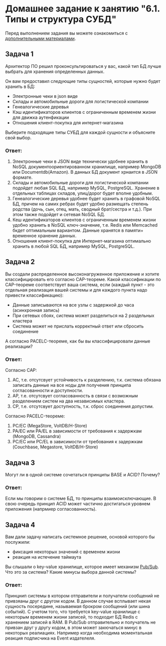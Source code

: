 # Домашнее задание к занятию "6.1. Типы и структура СУБД"

Перед выполнением задания вы можете ознакомиться с 
[дополнительными материалами](https://github.com/netology-code/virt-homeworks/tree/master/additional/README.md).

## Задача 1

Архитектор ПО решил проконсультироваться у вас, какой тип БД 
лучше выбрать для хранения определенных данных.

Он вам предоставил следующие типы сущностей, которые нужно будет хранить в БД:

- Электронные чеки в json виде
- Склады и автомобильные дороги для логистической компании
- Генеалогические деревья
- Кэш идентификаторов клиентов с ограниченным временем жизни для движка аутенфикации
- Отношения клиент-покупка для интернет-магазина

Выберите подходящие типы СУБД для каждой сущности и объясните свой выбор.

### Ответ:

1) Электронные чеки в JSON виде технически удобнее хранить в NoSQL документоориентированном хранилище, например MongoDB или Documentdb(Amazon). В данных БД документ хрнаится в JSON формате. 
2) Склады и автомобильные дороги для логистической компании подойдет любая SQL БД, например MySQL, PostgreSQL. Хранение в отдельных таблицах складов, улиц/дорог будет вполне удобным.
3) Генеалогические деревья удобнее будет хранить в графовой NoSQL БД, причем на самих ребрах будет удобно размещать степень родства (дочь, сын, отец, мать, сводный брат/сестра и т.д.). При этом также подойдет и сетевая NoSQL БД. 
4) Кеш идентификаторов клиентов с ограниченным временем жизни удобно хранить в NoSQL ключ-значение, т.е. Redis или Memcached бкдет оптимальным вариантом. Данные хранятся в памяти+ временное хранение данных. 
5) Отношения клиент-покупка для Интернет-магазина оптимально хранить в любой SQL БД, например MySQL, PostgreSQL. 


## Задача 2

Вы создали распределенное высоконагруженное приложение и хотите классифицировать его согласно 
CAP-теореме. Какой классификации по CAP-теореме соответствует ваша система, если 
(каждый пункт - это отдельная реализация вашей системы и для каждого пункта надо привести классификацию):

- Данные записываются на все узлы с задержкой до часа (асинхронная запись)
- При сетевых сбоях, система может разделиться на 2 раздельных кластера
- Система может не прислать корректный ответ или сбросить соединение

А согласно PACELC-теореме, как бы вы классифицировали данные реализации?

### Ответ:
Согласно CAP:
1) AC, т.е. отсутсвует устойчивость к разделению, т.к. система обязана записать данные на все ноды для получения принципа согласованности и доступности. 
2) AP, т.е. отсутсвует согласованность в связи с возможным разделением систем на два независимых кластера. 
3) CP, т.е. отсутсвует доступность, т.к. сброс соединения допустим.

Согласно PACELC-теореме:
1) PC/EC (MegaStore,  VoltDB/H-Store)
2) PA/EС или PA/EL в зависимости от требования к задержкам (MongoDB, Cassandra)
3) PC/EC или PC/EL в зависимости от требования к задержкам (Couchbase, Megastore, VoltDB/H-Store)


## Задача 3

Могут ли в одной системе сочетаться принципы BASE и ACID? Почему?

### Ответ:

Если мы говорим о системе БД, то принципы взаимоисключающие. 
В свою очередь принцип ACID может частично достигаться уровнем приложения (напрмиер согласованность).  


## Задача 4

Вам дали задачу написать системное решение, основой которого бы послужили:

- фиксация некоторых значений с временем жизни
- реакция на истечение таймаута

Вы слышали о key-value хранилище, которое имеет механизм [Pub/Sub](https://habr.com/ru/post/278237/). 
Что это за система? Какие минусы выбора данной системы?

### Ответ:

Принцнип системы в котором отправители и получатели сообщений не привзяаны друг с другом кодом. В данном случае всплывает некая сущность посередине, называемая брокром сообщений (или шина событий). С учетом того, что требуется key-value хранилище с некоторым временем жизни записей, то подходит БД Redis с хранением записей в RAM.
В Pub/Sub отправительно и получатель не привзан друг у другу кодом, в этом может закючаться минус в некоторых реалиациях. Например когда необходима моментальная реакция подписчика на Event издателеля.  
 